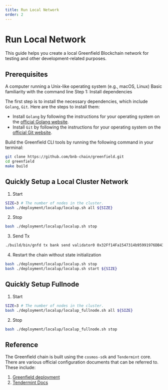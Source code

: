 ```yaml
---
title: Run Local Network
order: 2
---
```


# Run Local Network
This guide helps you create a local Greenfield Blockchain network for testing and other development-related purposes.

## Prerequisites

A computer running a Unix-like operating system (e.g., macOS, Linux)
Basic familiarity with the command line
Step 1: Install dependencies

The first step is to install the necessary dependencies, which include `Golang`, `Git`. Here are the steps to install them:

- Install `Golang` by following the instructions for your operating system on the [official Golang website](https://golang.org/dl/).
- Install `Git` by following the instructions for your operating system on the [official Git website](https://git-scm.com/book/en/v2/Getting-Started-Installing-Git).

Build the Greenfield CLI tools by running the following command in your terminal:

```bash
git clone https://github.com/bnb-chain/greenfield.git
cd greenfield
make build
```

## Quickly Setup a Local Cluster Network
1. Start
```bash
SIZE=3 # The number of nodes in the cluster.
bash ./deployment/localup/localup.sh all ${SIZE}
```

2. Stop
```bash
bash ./deployment/localup/localup.sh stop
```

3. Send Tx
```bash
./build/bin/gnfd tx bank send validator0 0x32Ff14Fa1547314b95991976DB432F9Aa648A423 500000000000000000000BNB --home ./deployment/localup/.local/validator0 --keyring-backend test --node http://localhost:26750 -b block
```

4. Restart the chain without state initialization
```bash
bash ./deployment/localup/localup.sh stop
bash ./deployment/localup/localup.sh start ${SIZE}
```

## Quickly Setup Fullnode
1. Start
```bash
SIZE=3 # The number of nodes in the cluster.
bash ./deployment/localup/localup_fullnode.sh all ${SIZE}
```

2. Stop
```bash
bash ./deployment/localup/localup_fullnode.sh stop
```


## Reference
The Greenfield chain is built using the `cosmos-sdk` and `Tendermint` core. There are various official configuration documents that can be referred to. These include:

1. [Greenfield deployment](https://github.com/bnb-chain/greenfield/tree/master/deployment)
2. [Tendermint Docs](https://docs.tendermint.com/master/nodes/configuration.html)